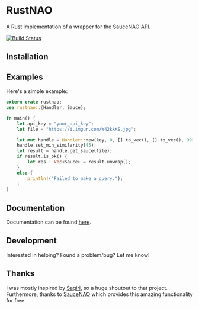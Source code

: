 # RustNAO

A Rust implementation of a wrapper for the SauceNAO API.

[![Build Status](https://travis-ci.com/ClementTsang/RustNAO.svg?token=1wvzVgp94E1TZyPNs8JF&branch=master)](https://travis-ci.com/ClementTsang/RustNAO)

## Installation

## Examples
Here's a simple example:
```rust
extern crate rustnao;
use rustnao::{Handler, Sauce};

fn main() {
	let api_key = "your_api_key";
	let file = "https://i.imgur.com/W42kkKS.jpg";

	let mut handle = Handler::new(key, 0, [].to_vec(), [].to_vec(), 999, 999);
	handle.set_min_similarity(45);
	let result = handle.get_sauce(file);
	if result.is_ok() {
		let res : Vec<Sauce> = result.unwrap();
	}
	else {
		println!("Failed to make a query.");
	}
}
```

## Documentation
Documentation can be found [here]().

## Development
Interested in helping?  Found a problem/bug?  Let me know!

## Thanks
I was mostly inspired by [Sagiri](https://github.com/ClarityCafe/Sagiri), so a huge shoutout to that project.  Furthermore, thanks to [SauceNAO](https://saucenao.com/) which provides this amazing functionality for free.